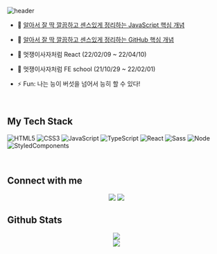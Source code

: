 
![header](https://capsule-render.vercel.app/api?type=waving&color=0:ed9d0b,100:f94001&height=200&section=header&text=Hello%20World🍎%20&fontSize=50&animation=fadeIn&desc=I'm%20YEEUN%20AN&descAlign=50&descAlignY=53&fontColor=ffffff&fontAlignY=36)
  

<!-- <div align="center"> 협업하기 좋은 개발자가 되기 위해 고민하고 노력합니다.
</div>   -->
  

- 📑 [알아서 잘 딱 깔끔하고 센스있게 정리하는 JavaScript 핵심 개념](https://ridibooks.com/books/2773000055)
- 📑 [알아서 잘 딱 깔끔하고 센스있게 정리하는 GitHub 핵심 개념](https://ridibooks.com/books/2773000054?_s=search&_q=%EC%95%8C%EC%95%84%EC%84%9C+%EC%9E%98+%EB%94%B1+%EA%B9%94%EB%81%94%ED%95%98%EA%B3%A0+%EC%84%BC%EC%8A%A4%EC%9E%88%EA%B2%8C+%EC%A0%95%EB%A6%AC%ED%95%98%EB%8A%94&_rdt_sid=search&_rdt_idx=0)
   
- 🌱 멋쟁이사자처럼 React (22/02/09 ~ 22/04/10)
- 🌱 멋쟁이사자처럼 FE school (21/10/29 ~ 22/02/01)

- ⚡ Fun: 나는 능이 버섯을 넘어서 능히 할 수 있다!  
  

<br/>  


## My Tech Stack 
![HTML5](https://img.shields.io/badge/-HTML5-F05032?style=for-the-badge&logo=html5&logoColor=ffffff)
![CSS3](https://img.shields.io/badge/-CSS3-007ACC?style=for-the-badge&logo=css3)
![JavaScript](https://img.shields.io/badge/-JavaScript-%23F7DF1C?style=for-the-badge&logo=javascript&logoColor=000000&labelColor=%23F7DF1C&color=%23FFCE5A)
![TypeScript](https://img.shields.io/badge/-TypeScript-007ACC?style=for-the-badge&logo=typescript&logoColor=ffffff)
![React](https://img.shields.io/badge/-React-222222?style=for-the-badge&logo=react)
![Sass](https://img.shields.io/badge/-Sass-ff69b4?style=for-the-badge&logo=sass)
![Node](https://img.shields.io/badge/-Nodejs-43853d?style=for-the-badge&logo=Node.js&logoColor=ffffff)
![StyledComponents](https://img.shields.io/badge/-StyledComponents-DB7093?style=for-the-badge&logo=styled-components&logoColor=white)

<br/>  


## Connect with me  

  
<div align="center">
<img src="https://img.shields.io/badge/velog-black?style=for-the-badge&logo=velog&logoColor=white"/>
<img src="https://img.shields.io/badge/github-grey?style=for-the-badge&logo=github&logoColor=white"/>
</div>  
  
  


## Github Stats  
<div align="center"><img src="https://github-readme-stats.vercel.app/api?username=yeeSilver&show_icons=true&count_private=true&hide_border=true" align="center" /></div>  

<div align="center"><img src="https://github-readme-stats.vercel.app/api/top-langs/?username=yeeSilver&hide_border=true&layout=compact" align="center" /></div>  

<br/>  




<!-- Here are some ideas to get you started:
- 👋
- 🔭 I’m currently working on ...
- 🌱 I’m currently learning ...
- 👯 I’m looking to collaborate on ...
- 🤔 I’m looking for help with ...
- 💬 Ask me about ...
- 📫 How to reach me: ...
- 😄 Pronouns: ...
- ⚡ Fun fact: ...
--> 
